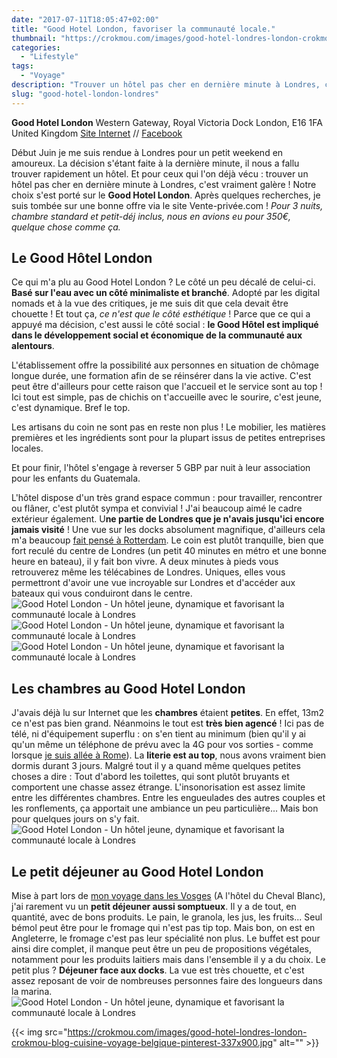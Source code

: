 ```yaml
---
date: "2017-07-11T18:05:47+02:00"
title: "Good Hotel London, favoriser la communauté locale."
thumbnail: "https://crokmou.com/images/good-hotel-londres-london-crokmou-blog-cuisine-voyage-belgique-5.jpg"
categories:
  - "Lifestyle"
tags:
  - "Voyage"
description: "Trouver un hôtel pas cher en dernière minute à Londres, c'est vraiment galère ! Notre choix s'est porté sur le Good Hotel London..."
slug: "good-hotel-london-londres"
---
```


**Good Hotel London** Western Gateway, Royal Victoria Dock London, E16 1FA United Kingdom [Site Internet](http://www.goodhotellondon.com/) // [Facebook](https://www.facebook.com/goodhotellondon)

Début Juin je me suis rendue à Londres pour un petit weekend en amoureux. La décision s'étant faite à la dernière minute, il nous a fallu trouver rapidement un hôtel. Et pour ceux qui l'on déjà vécu : trouver un hôtel pas cher en dernière minute à Londres, c'est vraiment galère ! Notre choix s'est porté sur le **Good Hotel London**. Après quelques recherches, je suis tombée sur une bonne offre via le site Vente-privée.com ! _Pour 3 nuits, chambre standard et petit-déj inclus, nous en avions eu pour 350€, quelque chose comme ça._

## Le Good Hôtel London

Ce qui m'a plu au Good Hotel London ? Le côté un peu décalé de celui-ci. **Basé sur l'eau avec un côté minimaliste et branché**. Adopté par les digital nomads et à la vue des critiques, je me suis dit que cela devait être chouette ! Et tout ça, _ce n'est que le côté esthétique_ ! Parce que ce qui a appuyé ma décision, c'est aussi le côté social : **le Good Hôtel est impliqué dans le développement social et économique de la communauté aux alentours**.

L'établissement offre la possibilité aux personnes en situation de chômage longue durée, une formation afin de se réinsérer dans la vie active. C'est peut être d'ailleurs pour cette raison que l'accueil et le service sont au top ! Ici tout est simple, pas de chichis on t'accueille avec le sourire, c'est jeune, c'est dynamique. Bref le top.

Les artisans du coin ne sont pas en reste non plus ! Le mobilier, les matières premières et les ingrédients sont pour la plupart issus de petites entreprises locales.

Et pour finir, l'hôtel s'engage à reverser 5 GBP par nuit à leur association pour les enfants du Guatemala.

L'hôtel dispose d'un très grand espace commun : pour travailler, rencontrer ou flâner, c'est plutôt sympa et convivial ! J'ai beaucoup aimé le cadre extérieur également. U**ne partie de Londres que je n'avais jusqu'ici encore jamais visité** ! Une vue sur les docks absolument magnifique, d'ailleurs cela m'a beaucoup [fait pensé à Rotterdam](http://www.crokmou.com/2016/11/citytrip-a-rotterdam). Le coin est plutôt tranquille, bien que fort reculé du centre de Londres (un petit 40 minutes en métro et une bonne heure en bateau), il y fait bon vivre. A deux minutes à pieds vous retrouverez même les télécabines de Londres. Uniques, elles vous permettront d'avoir une vue incroyable sur Londres et d'accéder aux bateaux qui vous conduiront dans le centre. ![Good Hotel London - Un hôtel jeune, dynamique et favorisant la communauté locale à Londres](https://crokmou.com/images/good-hotel-londres-london-crokmou-blog-cuisine-voyage-belgique-2.jpg) ![Good Hotel London - Un hôtel jeune, dynamique et favorisant la communauté locale à Londres](https://crokmou.com/images/good-hotel-londres-london-crokmou-blog-cuisine-voyage-belgique-1.jpg) ![Good Hotel London - Un hôtel jeune, dynamique et favorisant la communauté locale à Londres](https://crokmou.com/images/good-hotel-londres-london-crokmou-blog-cuisine-voyage-belgique-3.jpg)

## Les chambres au Good Hotel London

J'avais déjà lu sur Internet que les **chambres** étaient **petites**. En effet, 13m2 ce n'est pas bien grand. Néanmoins le tout est **très bien agencé** ! Ici pas de télé, ni d'équipement superflu : on s'en tient au minimum (bien qu'il y ai qu'un même un téléphone de prévu avec la 4G pour vos sorties - comme lorsque [je suis allée à Rome](http://www.crokmou.com/2017/01/citytrip-a-rome-italie)). La **literie est au top**, nous avons vraiment bien dormis durant 3 jours. Malgré tout il y a quand même quelques petites choses a dire : Tout d'abord les toilettes, qui sont plutôt bruyants et comportent une chasse assez étrange. L'insonorisation est assez limite entre les différentes chambres. Entre les engueulades des autres couples et les ronflements, ça apportait une ambiance un peu particulière... Mais bon pour quelques jours on s'y fait. ![Good Hotel London - Un hôtel jeune, dynamique et favorisant la communauté locale à Londres](https://crokmou.com/images/good-hotel-londres-london-crokmou-blog-cuisine-voyage-belgique.jpg)

## Le petit déjeuner au Good Hotel London

Mise à part lors de [mon voyage dans les Vosges](http://www.crokmou.com/2017/06/roadtrip-nord-du-massif-des-vosges) (A l'hôtel du Cheval Blanc), j'ai rarement vu un **petit déjeuner aussi somptueux**. Il y a de tout, en quantité, avec de bons produits. Le pain, le granola, les jus, les fruits... Seul bémol peut être pour le fromage qui n'est pas tip top. Mais bon, on est en Angleterre, le fromage c'est pas leur spécialité non plus. Le buffet est pour ainsi dire complet, il manque peut être un peu de propositions végétales, notamment pour les produits laitiers mais dans l'ensemble il y a du choix. Le petit plus ? **Déjeuner face aux docks**. La vue est très chouette, et c'est assez reposant de voir de nombreuses personnes faire des longueurs dans la marina. ![Good Hotel London - Un hôtel jeune, dynamique et favorisant la communauté locale à Londres](https://crokmou.com/images/good-hotel-londres-london-crokmou-blog-cuisine-voyage-belgique-4.jpg)

{{< img src="https://crokmou.com/images/good-hotel-londres-london-crokmou-blog-cuisine-voyage-belgique-pinterest-337x900.jpg" alt="" >}}
